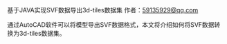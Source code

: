 基于JAVA实现SVF数据导出3d-tiles数据集
作者：59135929@qq.com

通过AutoCAD软件可以将模型导出SVF数据格式，本文将介绍如何将SVF数据转换为3d-tiles数据集。
